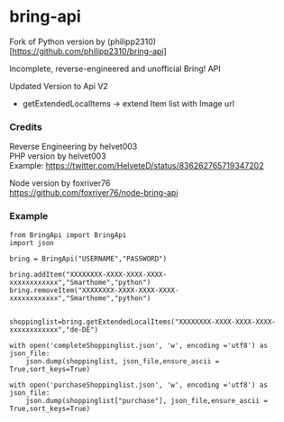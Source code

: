 # bring-api
Fork of Python version  by (philipp2310)[https://github.com/philipp2310/bring-api]  

Incomplete, reverse-engineered and unofficial Bring! API

Updated Version to Api V2
+ getExtendedLocalItems -> extend Item list with Image url

### Credits
Reverse Engineering   by helvet003<br/>
PHP version   by helvet003<br/>
Example: https://twitter.com/HelveteD/status/836262765719347202



Node version by foxriver76<br/>
https://github.com/foxriver76/node-bring-api


### Example

```
from BringApi import BringApi 
import json

bring = BringApi("USERNAME","PASSWORD")

bring.addItem("XXXXXXXX-XXXX-XXXX-XXXX-xxxxxxxxxxxx","Smarthome","python")
bring.removeItem("XXXXXXXX-XXXX-XXXX-XXXX-xxxxxxxxxxxx","Smarthome","python")


shoppinglist=bring.getExtendedLocalItems("XXXXXXXX-XXXX-XXXX-XXXX-xxxxxxxxxxxx","de-DE")

with open('completeShoppinglist.json', 'w', encoding ='utf8') as json_file:
    json.dump(shoppinglist, json_file,ensure_ascii = True,sort_keys=True)

with open('purchaseShoppinglist.json', 'w', encoding ='utf8') as json_file:
    json.dump(shoppinglist["purchase"], json_file,ensure_ascii = True,sort_keys=True)
```
